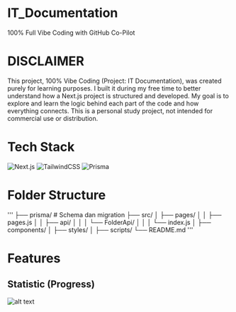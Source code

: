 # IT_Documentation
100% Full Vibe Coding with GitHub Co-Pilot

# DISCLAIMER
This project, 100% Vibe Coding (Project: IT Documentation), was created purely for learning purposes. I built it during my free time to better understand how a Next.js project is structured and developed. My goal is to explore and learn the logic behind each part of the code and how everything connects. This is a personal study project, not intended for commercial use or distribution.

# Tech Stack
![Next.js](https://img.shields.io/badge/next%20js-000000?style=for-the-badge&logo=nextdotjs&logoColor=white)
![TailwindCSS](https://img.shields.io/badge/Tailwind_CSS-38B2AC?style=for-the-badge&logo=tailwind-css&logoColor=white)
![Prisma](https://img.shields.io/badge/Prisma-3982CE?style=for-the-badge&logo=Prisma&logoColor=white)

# Folder Structure
'''
├── prisma/          # Schema dan migration
├── src/
│   ├── pages/
│   │   ├── pages.js
│   │   ├── api/
│   │   │   └── FolderApi/
│   │   │       └── index.js
│   ├── components/
│   ├── styles/
│   ├── scripts/
└── README.md
'''


# Features
## Statistic (Progress)
![alt text](https://github.com/Finnn16/IT_Documentation/blob/main/Master%20Barang.png?raw=true)



